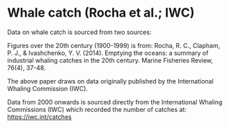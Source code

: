 # Whale catch (Rocha et al.; IWC)

Data on whale catch is sourced from two sources:

Figures over the 20th century (1900-1999) is from: Rocha, R. C., Clapham, P. J., & Ivashchenko, Y. V. (2014). Emptying the oceans: a summary of industrial whaling catches in the 20th century. Marine Fisheries Review, 76(4), 37-48.

The above paper draws on data originally published by the International Whaling Commission (IWC).

Data from 2000 onwards is sourced directly from the International Whaling Commissions (IWC) which recorded the number of catches at: https://iwc.int/catches
